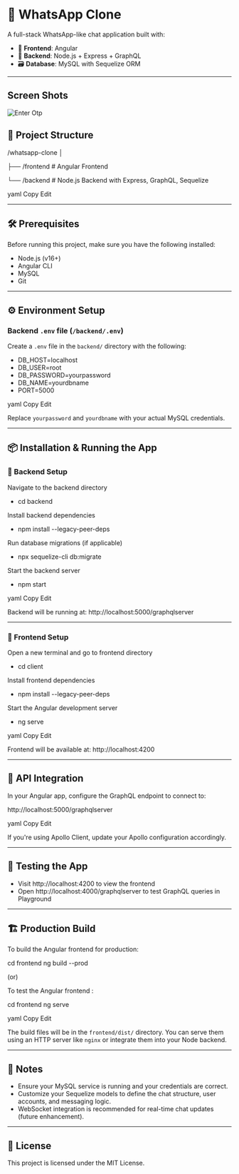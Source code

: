 # 💬 WhatsApp Clone

A full-stack WhatsApp-like chat application built with:

- 🚀 **Frontend**: Angular  
- 🔧 **Backend**: Node.js + Express + GraphQL  
- 🗃️ **Database**: MySQL with Sequelize ORM  

---

## Screen Shots
![Enter Otp]([https://raw.githubusercontent.com/your-username/your-repo/main/images/photo.jpg](https://github.com/essakirajas/whatsapp-Clone/blob/main/screenshots/Enter%20Otp.png))

## 📁 Project Structure

/whatsapp-clone │ 

  ├── /frontend # Angular Frontend 
  
  └── /backend # Node.js Backend with Express, GraphQL, Sequelize

yaml
Copy
Edit

---

## 🛠️ Prerequisites

Before running this project, make sure you have the following installed:

- Node.js (v16+)
- Angular CLI
- MySQL
- Git

---

## ⚙️ Environment Setup

### Backend `.env` file (`/backend/.env`)

Create a `.env` file in the `backend/` directory with the following:
- DB_HOST=localhost
- DB_USER=root
- DB_PASSWORD=yourpassword
- DB_NAME=yourdbname
- PORT=5000

yaml
Copy
Edit

Replace `yourpassword` and `yourdbname` with your actual MySQL credentials.

---

## 📦 Installation & Running the App

### 🚀 Backend Setup

Navigate to the backend directory
- cd backend

Install backend dependencies
- npm install --legacy-peer-deps

Run database migrations (if applicable)
- npx sequelize-cli db:migrate

Start the backend server
- npm start

yaml
Copy
Edit

Backend will be running at: http://localhost:5000/graphqlserver

---

### 🎨 Frontend Setup

Open a new terminal and go to frontend directory
- cd client

Install frontend dependencies
- npm install --legacy-peer-deps

Start the Angular development server
- ng serve

yaml
Copy
Edit

Frontend will be available at: http://localhost:4200

---

## 🔗 API Integration

In your Angular app, configure the GraphQL endpoint to connect to:

http://localhost:5000/graphqlserver

yaml
Copy
Edit

If you're using Apollo Client, update your Apollo configuration accordingly.

---

## 🧪 Testing the App

- Visit http://localhost:4200 to view the frontend  
- Open http://localhost:4000/graphqlserver to test GraphQL queries in Playground

---

## 🏗️ Production Build

To build the Angular frontend for production:

cd frontend ng build --prod

(or)

To test the Angular frontend :

cd frontend ng serve 

yaml
Copy
Edit

The build files will be in the `frontend/dist/` directory. You can serve them using an HTTP server like `nginx` or integrate them into your Node backend.

---

## 📌 Notes

- Ensure your MySQL service is running and your credentials are correct.  
- Customize your Sequelize models to define the chat structure, user accounts, and messaging logic.  
- WebSocket integration is recommended for real-time chat updates (future enhancement).

---

## 📄 License

This project is licensed under the MIT License.
